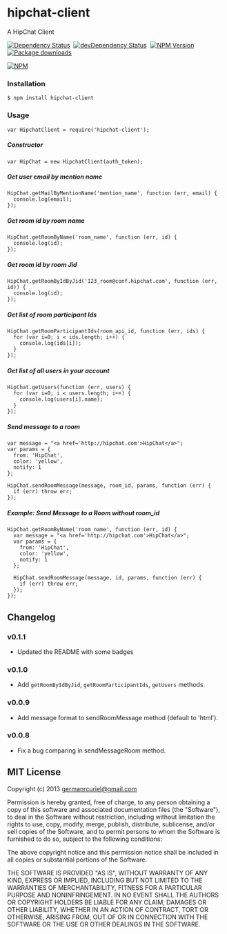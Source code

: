 hipchat-client
==============

A HipChat Client

[![Dependency Status](https://david-dm.org/germanrcuriel/hipchat-client.svg)](https://david-dm.org/germanrcuriel/hipchat-client)&nbsp;
[![devDependency Status](https://david-dm.org/germanrcuriel/hipchat-client/dev-status.svg)](https://david-dm.org/germanrcuriel/hipchat-client#info=devDependencies)&nbsp;
[![NPM Version](http://img.shields.io/npm/v/hipchat-client.svg)](https://npmjs.org/package/hipchat-client)&nbsp;
[![Package downloads](http://img.shields.io/npm/dm/hipchat-client.svg)](https://npmjs.org/package/hipchat-client)

[![NPM](https://nodei.co/npm/hipchat-client.png?downloads=true&stars=true)](https://nodei.co/npm/hipchat-client/)

### Installation

    $ npm install hipchat-client

### Usage

    var HipchatClient = require('hipchat-client');

##### Constructor

    var HipChat = new HipchatClient(auth_token);

##### Get user email by mention name

    HipChat.getMailByMentionName('mention_name', function (err, email) {
      console.log(email);
    });

##### Get room id by room name

    HipChat.getRoomByName('room_name', function (err, id) {
      console.log(id);
    });

##### Get room id by room Jid

    HipChat.getRoomByIdByJid('123_room@conf.hipchat.com', function (err, id)) {
      console.log(id);
    });

##### Get list of room participant Ids

    HipChat.getRoomParticipantIds(room_api_id, function (err, ids) {
      for (var i=0; i < ids.length; i++) {
        console.log(ids[i]);
      }
    });

##### Get list of all users in your account

    HipChat.getUsers(function (err, users) {
      for (var i=0; i < users.length; i++) {
        console.log(users[i].name);
      }
    });

##### Send message to a room

    var message = "<a href='http://hipchat.com'>HipChat</a>";
    var params = {
      from: 'HipChat',
      color: 'yellow',
      notify: 1
    };

    HipChat.sendRoomMessage(message, room_id, params, function (err) {
      if (err) throw err;
    });

##### Example: Send Message to a Room without room_id

    HipChat.getRoomByName('room_name', function (err, id) {
      var message = "<a href='http://hipchat.com'>HipChat</a>";
      var params = {
        from: 'HipChat',
        color: 'yellow',
        notify: 1
      };

      HipChat.sendRoomMessage(message, id, params, function (err) {
        if (err) throw err;
      });
    });


## Changelog

### v0.1.1

- Updated the README with some badges

### v0.1.0

- Add `getRoomByIdByJid`, `getRoomParticipantIds`, `getUsers` methods.

### v0.0.9

- Add message format to sendRoomMessage method (default to 'html').

### v0.0.8

- Fix a bug comparing in sendMessageRoom method.

## MIT License

Copyright (c) 2013 <germanrcuriel@gmail.com>

Permission is hereby granted, free of charge, to any person obtaining a copy of this software and associated documentation files (the "Software"), to deal in the Software without restriction, including without limitation the rights to use, copy, modify, merge, publish, distribute, sublicense, and/or sell copies of the Software, and to permit persons to whom the Software is furnished to do so, subject to the following conditions:

The above copyright notice and this permission notice shall be included in all copies or substantial portions of the Software.

THE SOFTWARE IS PROVIDED "AS IS", WITHOUT WARRANTY OF ANY KIND, EXPRESS OR IMPLIED, INCLUDING BUT NOT LIMITED TO THE WARRANTIES OF MERCHANTABILITY, FITNESS FOR A PARTICULAR PURPOSE AND NONINFRINGEMENT. IN NO EVENT SHALL THE AUTHORS OR COPYRIGHT HOLDERS BE LIABLE FOR ANY CLAIM, DAMAGES OR OTHER LIABILITY, WHETHER IN AN ACTION OF CONTRACT, TORT OR OTHERWISE, ARISING FROM, OUT OF OR IN CONNECTION WITH THE SOFTWARE OR THE USE OR OTHER DEALINGS IN THE SOFTWARE.
